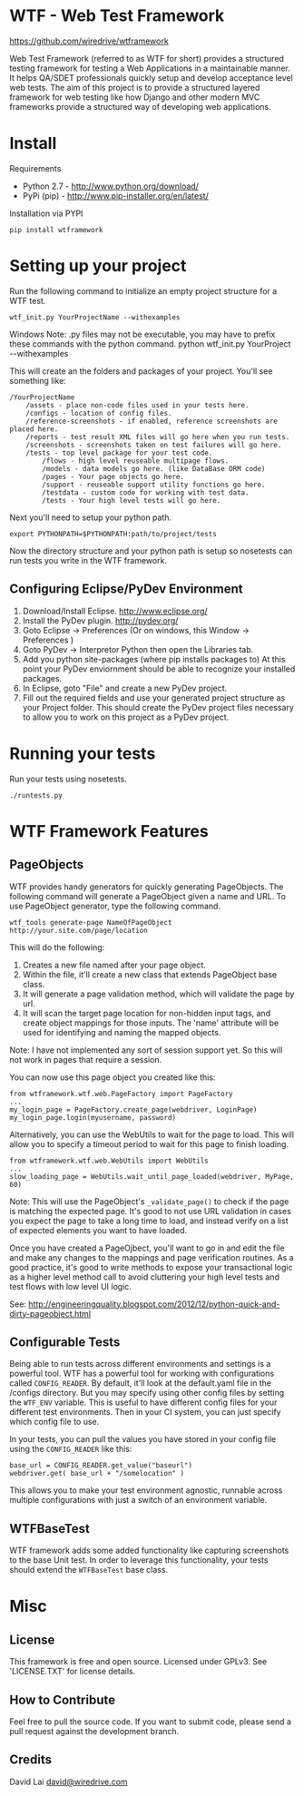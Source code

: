 WTF - Web Test Framework
======
https://github.com/wiredrive/wtframework


Web Test Framework (referred to as WTF for short) provides a structured testing 
framework for testing a Web Applications in a maintainable manner.  It helps QA/SDET
professionals quickly setup and develop acceptance level web tests.  The aim of this 
project is to provide a structured layered framework for web testing like how Django 
and other modern MVC frameworks provide a structured way of developing web applications.


Install
=======

Requirements
*	Python 2.7 - http://www.python.org/download/
*	PyPi (pip) - http://www.pip-installer.org/en/latest/

Installation via PYPI

	pip install wtframework


Setting up your project
=======================

Run the following command to initialize an empty project structure for a WTF test.
	
	wtf_init.py YourProjectName --withexamples

Windows Note: .py files may not be executable, you may have to prefix these commands 
with the python command. 
	python wtf_init.py YourProject --withexamples
	
This will create an the folders and packages of your project.  You'll see something like:

	/YourProjectName
		/assets - place non-code files used in your tests here.
		/configs - location of config files.
		/reference-screenshots - if enabled, reference screenshots are placed here.
		/reports - test result XML files will go here when you run tests.
		/screenshots - screenshots taken on test failures will go here.
		/tests - top level package for your test code.
			/flows - high level reuseable multipage flows.
			/models - data models go here. (like DataBase ORM code)
			/pages - Your page objects go here.
			/support - reuseable support utility functions go here.
			/testdata - custom code for working with test data.
			/tests - Your high level tests will go here.
	

Next you'll need to setup your python path.

	export PYTHONPATH=$PYTHONPATH:path/to/project/tests
	
Now the directory structure and your python path is setup so nosetests can run tests 
you write in the WTF framework.


Configuring Eclipse/PyDev Environment
-------------------------------------
1.	Download/Install Eclipse. http://www.eclipse.org/
2.	Install the PyDev plugin. http://pydev.org/
3.	Goto Eclipse -> Preferences (Or on windows, this Window -> Preferences )
4.	Goto PyDev -> Interpretor Python then open the Libraries tab.
5.	Add you python site-packages (where pip installs packages to)
	At this point your PyDev enviornment should be able to recognize your 
	installed packages.
6.	In Eclipse,  goto "File" and create a new PyDev project.
7.	Fill out the required fields and use your generated project structure as
	your Project folder.  This should create the PyDev project files necessary to
	allow you to work on this project as a PyDev project.


Running your tests
==================

Run your tests using nosetests.

	./runtests.py


WTF Framework Features
======================

PageObjects
-----------
WTF provides handy generators for quickly generating PageObjects.  The following 
command will generate a PageObject given a name and URL. To use PageObject generator,
type the following command.

	wtf_tools generate-page NameOfPageObject http://your.site.com/page/location
	
This will do the following:

1.	Creates a new file named after your page object.
2.	Within the file, it'll create a new class that extends PageObject base class.
3.	It will generate a page validation method, which will validate the page by url.
4.	It will scan the target page location for non-hidden input tags, and create 
	object mappings for those inputs.  The 'name' attribute will be used for identifying 
	and naming the mapped objects.

Note: I have not implemented any sort of session support yet. So this will not work in 
pages that require a session.

You can now use this page object you created like this:

	from wtframework.wtf.web.PageFactory import PageFactory
	...
	my_login_page = PageFactory.create_page(webdriver, LoginPage)
	my_login_page.login(myusername, password)

Alternatively, you can use the WebUtils to wait for the page to load.  This will allow 
you to specify a timeout period to wait for this page to finish loading.

	from wtframework.wtf.web.WebUtils import WebUtils
	...
	slow_loading_page = WebUtils.wait_until_page_loaded(webdriver, MyPage, 60)

Note: This will use the PageObject's `_validate_page()` to check if the page is 
matching the expected page.  It's good to not use URL validation in cases you expect 
the page to take a long time to load, and instead verify on a list of expected 
elements you want to have loaded.


Once you have created a PageOjbect, you'll want to go in and edit the file and make any 
changes to the mappings and page verification routines.  As a good practice, it's good 
to write methods to expose your transactional logic as a higher level method call 
to avoid cluttering your high level tests and test flows with low level UI logic.

See: http://engineeringquality.blogspot.com/2012/12/python-quick-and-dirty-pageobject.html


Configurable Tests
------------------
Being able to run tests across different environments and settings is a powerful tool.
WTF has a powerful tool for working with configurations called `CONFIG_READER`.  By 
default, it'll look at the default.yaml file in the /configs directory.  But you may 
specify using other config files by setting the `WTF_ENV` variable.  This is useful to 
have different config files for your different test environments.  Then in your CI 
system, you can just specify which config file to use.

In your tests, you can pull the values you have stored in your config file using the 
`CONFIG_READER` like this:

	base_url = CONFIG_READER.get_value("baseurl")
	webdriver.get( base_url + "/somelocation" )

This allows you to make your test environment agnostic, runnable across multiple 
configurations with just a switch of an environment variable.
	

WTFBaseTest
-----------
WTF framework adds some added functionality like capturing screenshots to the base 
Unit test.  In order to leverage this functionality, your tests should extend the 
`WTFBaseTest` base class.  

Misc
====

License
-------
This framework is free and open source.  Licensed under GPLv3. See 'LICENSE.TXT' for 
license details.

How to Contribute
-----------------
Feel free to pull the source code.  If you want to submit code, please send a pull 
request against the development branch.

Credits
------------
David Lai <david@wiredrive.com>